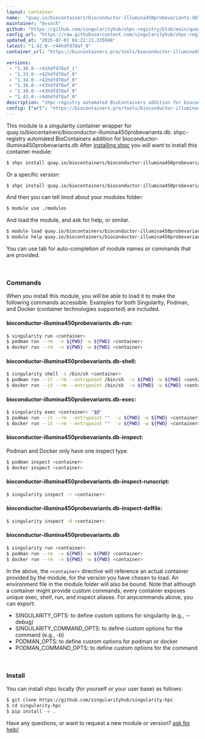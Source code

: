```yaml
---
layout: container
name:  "quay.io/biocontainers/bioconductor-illumina450probevariants.db"
maintainer: "@vsoch"
github: "https://github.com/singularityhub/shpc-registry/blob/main/quay.io/biocontainers/bioconductor-illumina450probevariants.db/container.yaml"
config_url: "https://raw.githubusercontent.com/singularityhub/shpc-registry/main/quay.io/biocontainers/bioconductor-illumina450probevariants.db/container.yaml"
updated_at: "2025-07-01 04:22:21.335948"
latest: "1.42.0--r44hdfd78af_0"
container_url: "https://biocontainers.pro/tools/bioconductor-illumina450probevariants.db"

versions:
 - "1.30.0--r41hdfd78af_1"
 - "1.33.0--r42hdfd78af_0"
 - "1.34.0--r42hdfd78af_0"
 - "1.36.0--r43hdfd78af_0"
 - "1.38.0--r43hdfd78af_0"
 - "1.42.0--r44hdfd78af_0"
description: "shpc-registry automated BioContainers addition for bioconductor-illumina450probevariants.db"
config: {"url": "https://biocontainers.pro/tools/bioconductor-illumina450probevariants.db", "maintainer": "@vsoch", "description": "shpc-registry automated BioContainers addition for bioconductor-illumina450probevariants.db", "latest": {"1.42.0--r44hdfd78af_0": "sha256:aa43509c14ec667612cfe113fc39a35eb46a300b30e75bb30971618b97c27df3"}, "tags": {"1.30.0--r41hdfd78af_1": "sha256:9e46aea5ff59ce784072d181b0c2d5192689ab39808dceecc76d1cab7c1e9a41", "1.33.0--r42hdfd78af_0": "sha256:a370ea6e619ccdea4b3a70d6d6715ee0c301b0421012db0848f593e1e345340e", "1.34.0--r42hdfd78af_0": "sha256:f4087905ec585aaa99891ce16957e5294d5832c767367a9816daf0e7aff369d8", "1.36.0--r43hdfd78af_0": "sha256:aa3c57a2d80f356ff70e5706311b9eadc10dbfac6f42ca42431f4c19fa1ef037", "1.38.0--r43hdfd78af_0": "sha256:2c11932001daedfc1991373c5ddf07fb1d9e3fc85b0ac6b25987d391214ad9bc", "1.42.0--r44hdfd78af_0": "sha256:aa43509c14ec667612cfe113fc39a35eb46a300b30e75bb30971618b97c27df3"}, "docker": "quay.io/biocontainers/bioconductor-illumina450probevariants.db"}
---
```


This module is a singularity container wrapper for quay.io/biocontainers/bioconductor-illumina450probevariants.db.
shpc-registry automated BioContainers addition for bioconductor-illumina450probevariants.db
After [installing shpc](#install) you will want to install this container module:


```bash
$ shpc install quay.io/biocontainers/bioconductor-illumina450probevariants.db
```

Or a specific version:

```bash
$ shpc install quay.io/biocontainers/bioconductor-illumina450probevariants.db:1.42.0--r44hdfd78af_0
```

And then you can tell lmod about your modules folder:

```bash
$ module use ./modules
```

And load the module, and ask for help, or similar.

```bash
$ module load quay.io/biocontainers/bioconductor-illumina450probevariants.db/1.42.0--r44hdfd78af_0
$ module help quay.io/biocontainers/bioconductor-illumina450probevariants.db/1.42.0--r44hdfd78af_0
```

You can use tab for auto-completion of module names or commands that are provided.

<br>

### Commands

When you install this module, you will be able to load it to make the following commands accessible.
Examples for both Singularity, Podman, and Docker (container technologies supported) are included.

#### bioconductor-illumina450probevariants.db-run:

```bash
$ singularity run <container>
$ podman run --rm  -v ${PWD} -w ${PWD} <container>
$ docker run --rm  -v ${PWD} -w ${PWD} <container>
```

#### bioconductor-illumina450probevariants.db-shell:

```bash
$ singularity shell -s /bin/sh <container>
$ podman run --it --rm --entrypoint /bin/sh  -v ${PWD} -w ${PWD} <container>
$ docker run --it --rm --entrypoint /bin/sh  -v ${PWD} -w ${PWD} <container>
```

#### bioconductor-illumina450probevariants.db-exec:

```bash
$ singularity exec <container> "$@"
$ podman run --it --rm --entrypoint ""  -v ${PWD} -w ${PWD} <container> "$@"
$ docker run --it --rm --entrypoint ""  -v ${PWD} -w ${PWD} <container> "$@"
```

#### bioconductor-illumina450probevariants.db-inspect:

Podman and Docker only have one inspect type.

```bash
$ podman inspect <container>
$ docker inspect <container>
```

#### bioconductor-illumina450probevariants.db-inspect-runscript:

```bash
$ singularity inspect -r <container>
```

#### bioconductor-illumina450probevariants.db-inspect-deffile:

```bash
$ singularity inspect -d <container>
```



#### bioconductor-illumina450probevariants.db

```bash
$ singularity run <container>
$ podman run --rm  -v ${PWD} -w ${PWD} <container>
$ docker run --rm  -v ${PWD} -w ${PWD} <container>
```


In the above, the `<container>` directive will reference an actual container provided
by the module, for the version you have chosen to load. An environment file in the
module folder will also be bound. Note that although a container
might provide custom commands, every container exposes unique exec, shell, run, and
inspect aliases. For anycommands above, you can export:

 - SINGULARITY_OPTS: to define custom options for singularity (e.g., --debug)
 - SINGULARITY_COMMAND_OPTS: to define custom options for the command (e.g., -b)
 - PODMAN_OPTS: to define custom options for podman or docker
 - PODMAN_COMMAND_OPTS: to define custom options for the command

<br>

### Install

You can install shpc locally (for yourself or your user base) as follows:

```bash
$ git clone https://github.com/singularityhub/singularity-hpc
$ cd singularity-hpc
$ pip install -e .
```

Have any questions, or want to request a new module or version? [ask for help!](https://github.com/singularityhub/singularity-hpc/issues)